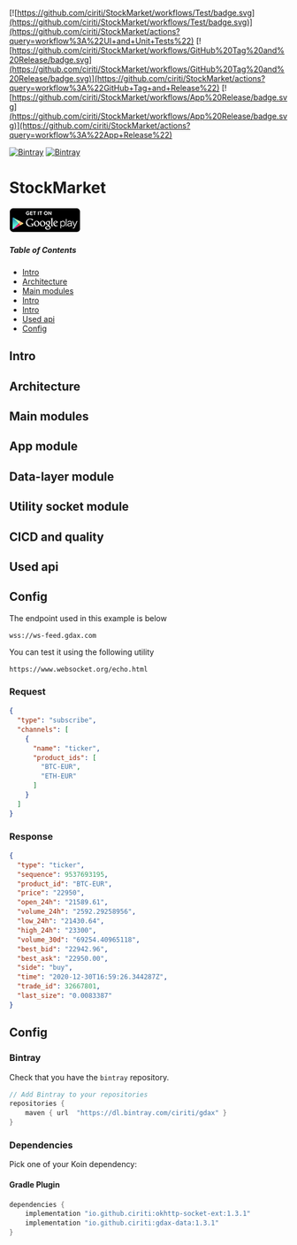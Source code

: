 [![https://github.com/ciriti/StockMarket/workflows/Test/badge.svg](https://github.com/ciriti/StockMarket/workflows/Test/badge.svg)](https://github.com/ciriti/StockMarket/actions?query=workflow%3A%22UI+and+Unit+Tests%22)
[![https://github.com/ciriti/StockMarket/workflows/GitHub%20Tag%20and%20Release/badge.svg](https://github.com/ciriti/StockMarket/workflows/GitHub%20Tag%20and%20Release/badge.svg)](https://github.com/ciriti/StockMarket/actions?query=workflow%3A%22GitHub+Tag+and+Release%22)
[![https://github.com/ciriti/StockMarket/workflows/App%20Release/badge.svg](https://github.com/ciriti/StockMarket/workflows/App%20Release/badge.svg)](https://github.com/ciriti/StockMarket/actions?query=workflow%3A%22App+Release%22)

[![Bintray](https://img.shields.io/bintray/v/ciriti/gdax/gdax-datalayer?label=gdax-datalayer)](https://bintray.com/ciriti/gdax/gdax-datalayer)
[![Bintray](https://img.shields.io/bintray/v/ciriti/gdax/okhttp-socket-ext?label=okhttp-socket-ext)](https://bintray.com/ciriti/gdax/okhttp-socket-ext)

# StockMarket 
[![Get it on Google Play](art/gplay.png)](https://play.google.com/store/apps/details?id=com.ciriti.stockmarket&pcampaignid=pcampaignidMKT-Other-global-all-co-prtnr-py-PartBadge-Mar2515-1)

##### Table of Contents  
- [Intro](#intro)  
- [Architecture](#architecture)  
- [Main modules](#main-modules)  
- [Intro](#intro)  
- [Intro](#intro)  
- [Used api](#used-api)  
- [Config](#config)  

## Intro

## Architecture

## Main modules

## App module

## Data-layer module

## Utility socket module

## CICD and quality

## Used api

## Config

The endpoint used in this example is below 

```
wss://ws-feed.gdax.com
```

You can test it using the following utility 

```
https://www.websocket.org/echo.html
```

### Request

```json
{
  "type": "subscribe",
  "channels": [
    {
      "name": "ticker",
      "product_ids": [
        "BTC-EUR",
        "ETH-EUR"
      ]
    }
  ]
}
```

### Response

```json
{
  "type": "ticker",
  "sequence": 9537693195,
  "product_id": "BTC-EUR",
  "price": "22950",
  "open_24h": "21589.61",
  "volume_24h": "2592.29258956",
  "low_24h": "21430.64",
  "high_24h": "23300",
  "volume_30d": "69254.40965118",
  "best_bid": "22942.96",
  "best_ask": "22950.00",
  "side": "buy",
  "time": "2020-12-30T16:59:26.344287Z",
  "trade_id": 32667801,
  "last_size": "0.0083387"
}
```

## Config 

### Bintray 

Check that you have the `bintray` repository. 

```gradle
// Add Bintray to your repositories
repositories {
    maven { url  "https://dl.bintray.com/ciriti/gdax" }
}
```

### Dependencies

Pick one of your Koin dependency:

#### Gradle Plugin

```gradle
dependencies {
    implementation "io.github.ciriti:okhttp-socket-ext:1.3.1"
    implementation "io.github.ciriti:gdax-data:1.3.1"
}
```
